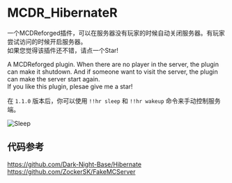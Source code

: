 # MCDR_HibernateR

一个MCDReforged插件，可以在服务器没有玩家的时候自动关闭服务器。有玩家尝试访问的时候开启服务器。  
如果您觉得该插件还不错，请点一个Star!

A MCDReforged plugin. When there are no player in the server, the plugin can make it shutdown. And if someone want to visit the server, the plugin can make the server start again.  
If you like this plugin, plesae give me a star!

在 `1.1.0` 版本后，你可以使用 `!!hr sleep` 和 `!!hr wakeup` 命令来手动控制服务端。

![Sleep](https://github.com/HIM049/MCDR_HibernateR/assets/67405384/3a20a813-9bca-4e40-942c-1dbeaac225b9)

## 代码参考
https://github.com/Dark-Night-Base/Hibernate  
https://github.com/ZockerSK/FakeMCServer
